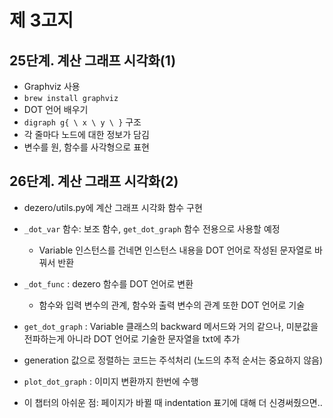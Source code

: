 # 제 3고지

## 25단계. 계산 그래프 시각화(1)
- Graphviz 사용
- `brew install graphviz`
- DOT 언어 배우기
- `digraph g{ \ x \ y \ }` 구조
- 각 줄마다 노드에 대한 정보가 담김
- 변수를 원, 함수를 사각형으로 표현

## 26단계. 계산 그래프 시각화(2)
- dezero/utils.py에 계산 그래프 시각화 함수 구현
- `_dot_var` 함수: 보조 함수, `get_dot_graph` 함수 전용으로 사용할 예정
    - Variable 인스턴스를 건네면 인스턴스 내용을 DOT 언어로 작성된 문자열로 바꿔서 반환
- `_dot_func` : dezero 함수를 DOT 언어로 변환
    - 함수와 입력 변수의 관계, 함수와 출력 변수의 관계 또한 DOT 언어로 기술
- `get_dot_graph` : Variable 클래스의 backward 메서드와 거의 같으나, 미분값을 전파하는게 아니라 DOT 언어로 기술한 문자열을 txt에 추가
- generation 값으로 정렬하는 코드는 주석처리 (노드의 추적 순서는 중요하지 않음)
- `plot_dot_graph` : 이미지 변환까지 한번에 수행

- 이 챕터의 아쉬운 점: 페이지가 바뀔 때 indentation 표기에 대해 더 신경써줬으면..